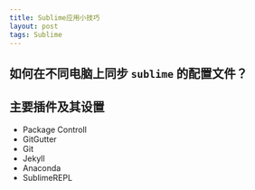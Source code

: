 ```yaml
---
title: Sublime应用小技巧
layout: post
tags: Sublime
---
```


## 如何在不同电脑上同步 `sublime` 的配置文件？

## 主要插件及其设置

- Package Controll
- GitGutter 
- Git
- Jekyll
- Anaconda
- SublimeREPL
